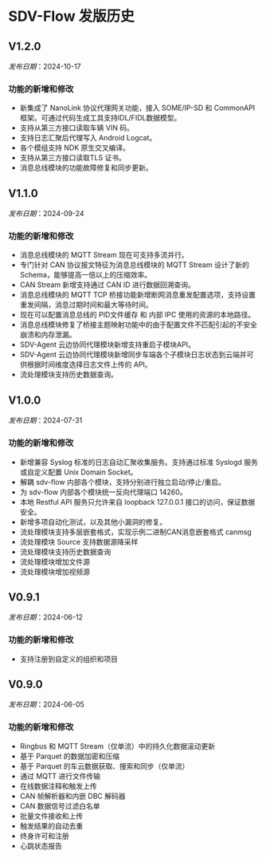 # SDV-Flow 发版历史

## V1.2.0

_发布日期_：2024-10-17

### 功能的新增和修改

- 新集成了 NanoLink 协议代理网关功能，接入 SOME/IP-SD 和 CommonAPI 框架。可通过代码生成工具支持IDL/FIDL数据模型。
- 支持从第三方接口读取车辆 VIN 码。
- 支持日志汇聚后代理写入 Android Logcat。
- 各个模组支持 NDK 原生交叉编译。
- 支持从第三方接口读取TLS 证书。
- 消息总线模块的功能故障修复和同步更新。

## V1.1.0

_发布日期_：2024-09-24

### 功能的新增和修改

- 消息总线模块的 MQTT Stream 现在可支持多流并行。
- 专门针对 CAN 协议报文特征为消息总线模块的 MQTT Stream 设计了新的 Schema，能够提高一倍以上的压缩效率。
- CAN Stream 新增支持通过 CAN ID 进行数据回溯查询。 
- 消息总线模块的 MQTT TCP 桥接功能新增断网消息重发配置选项，支持设置重发间隔，消息过期时间和最大等待时间。
- 现在可以配置消息总线的 PID文件缓存 和 内部 IPC 使用的资源的本地路径。
- 消息总线模块修复了桥接主题映射功能中的由于配置文件不匹配引起的不安全崩溃和内存泄漏。
- SDV-Agent 云边协同代理模块新增支持重启子模块API。
- SDV-Agent 云边协同代理模块新增同步车端各个子模块日志状态到云端并可供根据时间维度选择日志文件上传的 API。
- 流处理模块支持历史数据查询。

## V1.0.0

_发布日期_：2024-07-31

### 功能的新增和修改

- 新增兼容 Syslog 标准的日志自动汇聚收集服务。支持通过标准 Syslogd 服务或自定义配置 Unix Domain Socket。
- 解耦 sdv-flow 内部各个模块，支持分别进行独立启动/停止/重启。
- 为 sdv-flow 内部各个模块统一反向代理端口 14260。
- 本地 Restful API 服务只允许来自 loopback 127.0.0.1 接口的访问，保证数据安全。
- 新增多项自动化测试，以及其他小漏洞的修复。
- 流处理模块支持多层嵌套格式，实现示例二进制CAN消息嵌套格式 canmsg
- 流处理模块 Source 支持数据源降采样
- 流处理模块支持历史数据查询
- 流处理模块增加文件源
- 流处理模块增加视频源

## V0.9.1

_发布日期_：2024-06-12

### 功能的新增和修改

- 支持注册到自定义的组织和项目

## V0.9.0

_发布日期_：2024-06-05

### 功能的新增和修改

- Ringbus 和 MQTT Stream（仅单流）中的持久化数据滚动更新
- 基于 Parquet 的数据加密和压缩
- 基于 Parquet 的车云数据获取、搜索和同步（仅单流）
- 通过 MQTT 进行文件传输
- 在线数据注释和触发上传
- CAN 帧解析器和内嵌 DBC 解码器
- CAN 数据信号过滤白名单
- 批量文件接收和上传
- 触发结果的自动去重
- 终身许可和注册
- 心跳状态报告
